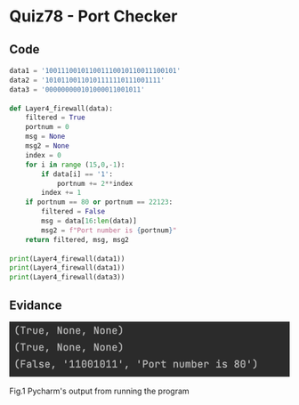 # Quiz78 - Port Checker
## Code
```.py
data1 = '100111001011001110010110011100101'
data2 = '10101100110101111110111001111'
data3 = '000000000101000011001011'

def Layer4_firewall(data):
    filtered = True
    portnum = 0
    msg = None
    msg2 = None
    index = 0
    for i in range (15,0,-1):
        if data[i] == '1':
            portnum += 2**index
        index += 1
    if portnum == 80 or portnum == 22123:
        filtered = False
        msg = data[16:len(data)]
        msg2 = f"Port number is {portnum}"
    return filtered, msg, msg2

print(Layer4_firewall(data1))
print(Layer4_firewall(data1))
print(Layer4_firewall(data3))
```
## Evidance
![](https://github.com/MeisaChi/Year2/blob/main/photo/quiz78.png)

Fig.1 Pycharm's output from running the program
